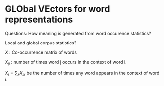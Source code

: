 # GLObal VEctors for word representations

Questions:
How meaning is generated from word occurence statistics?

Local and global corpus statistics?

$X$ : Co-occurrence matrix of words

$X_{ij}$ : number of times word j occurs in the context of word i.

$X_{i} = \sum_{k}X_{ik}$ be the number of times any word appears in the context of word i.

